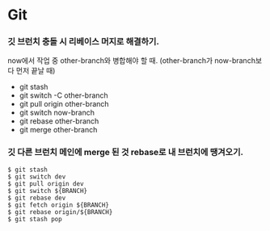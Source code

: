 # Git

### 깃 브런치 충돌 시 리베이스 머지로 해결하기.

now에서 작업 중 other-branch와 병합해야 할 때. (other-branch가 now-branch보다 먼저 끝날 때)

* git stash
* git switch -C other-branch
* git pull origin other-branch
* git switch now-branch
* git rebase other-branch
* git merge other-branch



### 깃 다른 브런치 메인에 merge 된 것 rebase로 내 브런치에 땡겨오기.

```
$ git stash
$ git switch dev 
$ git pull origin dev 
$ git switch ${BRANCH} 
$ git rebase dev 
$ git fetch origin ${BRANCH} 
$ git rebase origin/${BRANCH}
$ git stash pop
```
